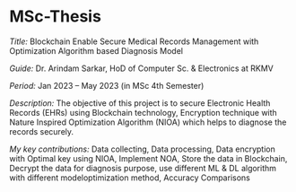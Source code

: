 # MSc-Thesis
*Title:* Blockchain Enable Secure Medical Records Management with Optimization Algorithm based Diagnosis Model

*Guide:* Dr. Arindam Sarkar, HoD of Computer Sc. & Electronics at RKMV

*Period:* Jan 2023 – May 2023 (in MSc 4th Semester)

*Description:* The objective of this project is to secure Electronic Health Records (EHRs) using Blockchain technology, Encryption technique with Nature Inspired Optimization Algorithm (NIOA) which helps to diagnose the records securely.

*My key contributions:* Data collecting, Data processing, Data encryption with Optimal key using NIOA, Implement NOA, Store the data in Blockchain, Decrypt the data for diagnosis purpose, use different ML & DL algorithm with different modeloptimization method, Accuracy Comparisons
